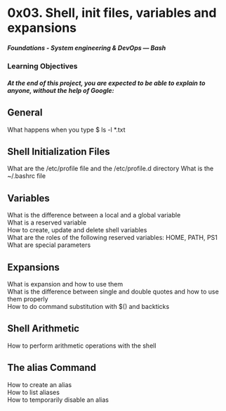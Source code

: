 <h1> 0x03. Shell, init files, variables and expansions </h1>

<h5>  Foundations - System engineering & DevOps ― Bash <h5>

<h3> Learning Objectives </h3>

<h5> At the end of this project, you are expected to be able to explain to anyone, without the help of Google: </h5>

<h2> General </h2>

<p> What happens when you type $ ls -l *.txt </p>

<h2> Shell Initialization Files </h2>

<p>What are the /etc/profile file and the /etc/profile.d directory
What is the ~/.bashrc file </p>

<h2> Variables </h2> 

<p> What is the difference between a local and a global variable
<br> What is a reserved variable
<br> How to create, update and delete shell variables
<br> What are the roles of the following reserved variables: HOME, PATH, PS1
<br> What are special parameters
</p>

<h2> Expansions </h2>

<p> What is expansion and how to use them
<br> What is the difference between single and double quotes and how to use them properly
<br> How to do command substitution with $() and backticks

<h2> Shell Arithmetic </h2> 

<p> How to perform arithmetic operations with the shell </p>

<h2> The alias Command </h2> 

<p> How to create an alias
<br> How to list aliases
<br> How to temporarily disable an alias
</p>
